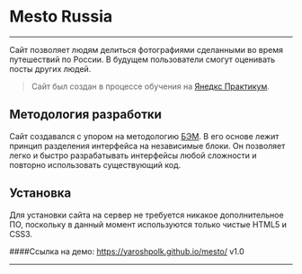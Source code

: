 # Mesto Russia
___
Сайт позволяет людям делиться фотографиями сделанными во время путешествий по России. В будущем пользователи смогут
оценивать посты других людей.

> Сайт был создан в процессе обучения на [Янедкс Практикум](https://praktikum.yandex.ru/).

## Методология разработки
Сайт создавался с упором на методологию [БЭМ](https://ru.bem.info/methodology/). В его основе лежит принцип разделения интерфейса на независимые блоки.
Он позволяет легко и быстро разрабатывать интерфейсы любой сложности и повторно использовать существующий код.

## Установка
Для установки сайта на сервер не требуется никакое дополнительное ПО, поскольку в данный
момент используются только чистые HTML5 и CSS3.


####Ссылка на демо: https://yaroshpolk.github.io/mesto/
v1.0
___
